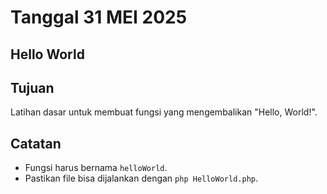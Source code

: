 # Tanggal 31 MEI 2025

## Hello World
## Tujuan
Latihan dasar untuk membuat fungsi yang mengembalikan "Hello, World!".
## Catatan
- Fungsi harus bernama `helloWorld`.
- Pastikan file bisa dijalankan dengan `php HelloWorld.php`.
